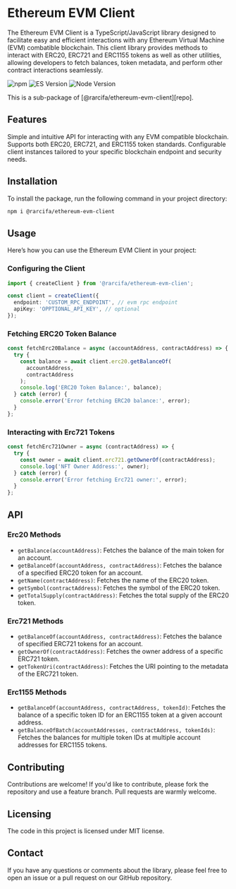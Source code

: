 # Ethereum EVM Client

The Ethereum EVM Client is a TypeScript/JavaScript library designed to facilitate easy and efficient interactions with any Ethereum Virtual Machine (EVM) combatible blockchain. This client library provides methods to interact with ERC20, ERC721 and ERC1155 tokens as well as other utilities, allowing developers to fetch balances, token metadata, and perform other contract interactions seamlessly.

![npm](https://img.shields.io/npm/v/@rarcifa/ethereum-evm-client)
![ES Version](https://img.shields.io/badge/ES6-yellow)
![Node Version](https://img.shields.io/badge/node-16.x-green)

This is a sub-package of [@rarcifa/ethereum-evm-client][repo].

## Features

Simple and intuitive API for interacting with any EVM compatible blockchain.
Supports both ERC20, ERC721, and ERC1155 token standards.
Configurable client instances tailored to your specific blockchain endpoint and security needs.

## Installation

To install the package, run the following command in your project directory:

```bash
npm i @rarcifa/ethereum-evm-client
```

## Usage

Here’s how you can use the Ethereum EVM Client in your project:

### Configuring the Client

```ts
import { createClient } from '@rarcifa/ethereum-evm-clien';

const client = createClient({
  endpoint: 'CUSTOM_RPC_ENDPOINT', // evm rpc endpoint
  apiKey: 'OPPTIONAL_API_KEY', // optional
});
```

### Fetching ERC20 Token Balance

```ts
const fetchErc20Balance = async (accountAddress, contractAddress) => {
  try {
    const balance = await client.erc20.getBalanceOf(
      accountAddress,
      contractAddress
    );
    console.log('ERC20 Token Balance:', balance);
  } catch (error) {
    console.error('Error fetching ERC20 balance:', error);
  }
};
```

### Interacting with Erc721 Tokens

```ts
const fetchErc721Owner = async (contractAddress) => {
  try {
    const owner = await client.erc721.getOwnerOf(contractAddress);
    console.log('NFT Owner Address:', owner);
  } catch (error) {
    console.error('Error fetching Erc721 owner:', error);
  }
};
```

## API

### Erc20 Methods

- `getBalance(accountAddress)`: Fetches the balance of the main token for an account.
- `getBalanceOf(accountAddress, contractAddress)`: Fetches the balance of a specified ERC20 token for an account.
- `getName(contractAddress)`: Fetches the name of the ERC20 token.
- `getSymbol(contractAddress)`: Fetches the symbol of the ERC20 token.
- `getTotalSupply(contractAddress)`: Fetches the total supply of the ERC20 token.

### Erc721 Methods

- `getBalanceOf(accountAddress, contractAddress)`: Fetches the balance of specified ERC721 tokens for an account.
- `getOwnerOf(contractAddress)`: Fetches the owner address of a specific ERC721 token.
- `getTokenUri(contractAddress)`: Fetches the URI pointing to the metadata of the ERC721 token.

### Erc1155 Methods

- `getBalanceOf(accountAddress, contractAddress, tokenId)`: Fetches the balance of a specific token ID for an ERC1155 token at a given account address.
- `getBalanceOfBatch(accountAddresses, contractAddress, tokenIds)`: Fetches the balances for multiple token IDs at multiple account addresses for ERC1155 tokens.

## Contributing

Contributions are welcome! If you'd like to contribute, please fork the repository and use a feature branch. Pull requests are warmly welcome.

## Licensing

The code in this project is licensed under MIT license.

## Contact

If you have any questions or comments about the library, please feel free to open an issue or a pull request on our GitHub repository.
